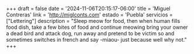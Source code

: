 +++
draft  = false
date   = '2024-11-06T20:15:17-06:00'
title  = 'Miguel Contreras'
link   = 'http://miglconts.com'
estado = 'Puebla'
servicios = ["Lettering"]
description = "Sleep meow for food, then when human fills food dish, take a few bites of food and continue meowing bring your owner a dead bird and attack dog, run away and pretend to be victim so and sometimes switches in french and say -miaou- just because well why not."
+++